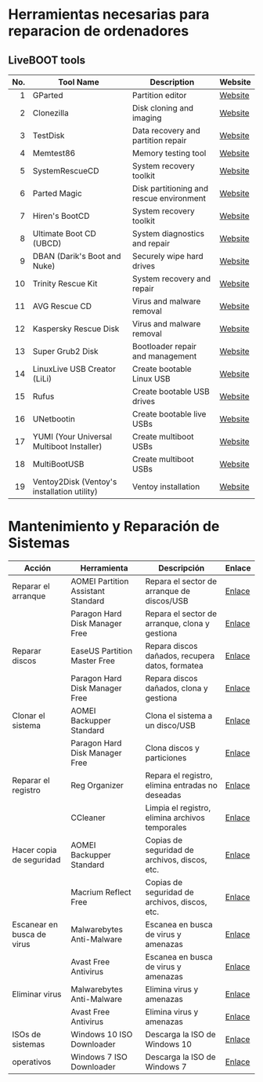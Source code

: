 # Herramientas necesarias para reparacion de ordenadores

## LiveBOOT tools

| No. | Tool Name                       | Description                                | Website                                 |
|----:|---------------------------------|--------------------------------------------|-----------------------------------------|
|   1 | GParted                         | Partition editor                           | [Website](https://gparted.org/)         |
|   2 | Clonezilla                      | Disk cloning and imaging                   | [Website](https://clonezilla.org/)      |
|   3 | TestDisk                        | Data recovery and partition repair         | [Website](https://www.cgsecurity.org/)  |
|   4 | Memtest86                       | Memory testing tool                        | [Website](https://www.memtest86.com/)   |
|   5 | SystemRescueCD                  | System recovery toolkit                    | [Website](https://www.system-rescue.org/) |
|   6 | Parted Magic                    | Disk partitioning and rescue environment   | [Website](https://partedmagic.com/)     |
|   7 | Hiren's BootCD                  | System recovery toolkit                    | [Website](http://www.hirensbootcd.org/) |
|   8 | Ultimate Boot CD (UBCD)         | System diagnostics and repair              | [Website](https://www.ultimatebootcd.com/) |
|   9 | DBAN (Darik's Boot and Nuke)    | Securely wipe hard drives                  | [Website](http://www.dban.org/)        |
|  10 | Trinity Rescue Kit              | System recovery and repair                 | [Website](https://trinityhome.org/)    |
|  11 | AVG Rescue CD                   | Virus and malware removal                  | [Website](https://www.avg.com/avg-rescue-cd) |
|  12 | Kaspersky Rescue Disk           | Virus and malware removal                  | [Website](https://support.kaspersky.com/4162) |
|  13 | Super Grub2 Disk                | Bootloader repair and management           | [Website](https://www.supergrubdisk.org/) |
|  14 | LinuxLive USB Creator (LiLi)    | Create bootable Linux USB                  | [Website](https://www.linuxliveusb.com/) |
|  15 | Rufus                           | Create bootable USB drives                 | [Website](https://rufus.ie/)           |
|  16 | UNetbootin                      | Create bootable live USBs                  | [Website](https://unetbootin.github.io/) |
|  17 | YUMI (Your Universal Multiboot Installer) | Create multiboot USBs           | [Website](https://www.pendrivelinux.com/yumi-multiboot-usb-creator/) |
|  18 | MultiBootUSB                    | Create multiboot USBs                      | [Website](http://multibootusb.org/)    |
|  19 | Ventoy2Disk (Ventoy's installation utility) | Ventoy installation            | [Website](https://ventoy.net/)        |

# Mantenimiento y Reparación de Sistemas

| Acción                   | Herramienta                            | Descripción                                     | Enlace                              |
|--------------------------|---------------------------------------|-------------------------------------------------|-------------------------------------|
| Reparar el arranque      | AOMEI Partition Assistant Standard    | Repara el sector de arranque de discos/USB      | [Enlace](https://www.ubackup.com/) |
|                          | Paragon Hard Disk Manager Free        | Repara el sector de arranque, clona y gestiona  | [Enlace](https://www.paragon-software.com/) |
| Reparar discos           | EaseUS Partition Master Free          | Repara discos dañados, recupera datos, formatea | [Enlace](https://www.easeus.com/partition-manager/) |
|                          | Paragon Hard Disk Manager Free        | Repara discos dañados, clona y gestiona         | [Enlace](https://www.paragon-software.com/) |
| Clonar el sistema        | AOMEI Backupper Standard              | Clona el sistema a un disco/USB                 | [Enlace](https://www.ubackup.com/) |
|                          | Paragon Hard Disk Manager Free        | Clona discos y particiones                     | [Enlace](https://www.paragon-software.com/) |
| Reparar el registro      | Reg Organizer                        | Repara el registro, elimina entradas no deseadas | [Enlace](https://www.chemtable.com/) |
|                          | CCleaner                              | Limpia el registro, elimina archivos temporales | [Enlace](https://www.ccleaner.com/) |
| Hacer copia de seguridad | AOMEI Backupper Standard              | Copias de seguridad de archivos, discos, etc.  | [Enlace](https://www.ubackup.com/) |
|                          | Macrium Reflect Free                  | Copias de seguridad de archivos, discos, etc.  | [Enlace](https://www.macrium.com/reflectfree) |
| Escanear en busca de virus | Malwarebytes Anti-Malware            | Escanea en busca de virus y amenazas          | [Enlace](https://www.malwarebytes.com/) |
|                          | Avast Free Antivirus                 | Escanea en busca de virus y amenazas          | [Enlace](https://www.avast.com/) |
| Eliminar virus           | Malwarebytes Anti-Malware            | Elimina virus y amenazas                      | [Enlace](https://www.malwarebytes.com/) |
|                          | Avast Free Antivirus                 | Elimina virus y amenazas                      | [Enlace](https://www.avast.com/) |
| ISOs de sistemas         | Windows 10 ISO Downloader            | Descarga la ISO de Windows 10                 | [Enlace](https://www.heidoc.net/) |
| operativos               | Windows 7 ISO Downloader             | Descarga la ISO de Windows 7                  | [Enlace](https://www.heidoc.net/) |
